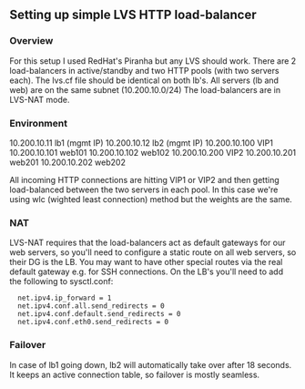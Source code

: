 ## Setting up simple LVS HTTP load-balancer


### Overview
For this setup I used RedHat's Piranha but any LVS should work.
There are 2 load-balancers in active/standby and two HTTP pools (with two servers each).
The lvs.cf file should be identical on both lb's.
All servers (lb and web) are on the same subnet (10.200.10.0/24)
The load-balancers are in LVS-NAT mode.


### Environment
10.200.10.11 lb1 (mgmt IP)
10.200.10.12 lb2 (mgmt IP)
10.200.10.100 VIP1
10.200.10.101 web101
10.200.10.102 web102
10.200.10.200 VIP2
10.200.10.201 web201
10.200.10.202 web202

All incoming HTTP connections are hitting VIP1 or VIP2 and then getting load-balanced between the two servers in each pool.
In this case we're using wlc (wighted least connection) method but the weights are the same.


### NAT
LVS-NAT requires that the load-balancers act as default gateways for our web servers, so
you'll need to configure a static route on all web servers, so their DG is the LB.
You may want to have other special routes via the real default gateway e.g. for SSH connections.
On the LB's you'll need to add the following to sysctl.conf:

      net.ipv4.ip_forward = 1
      net.ipv4.conf.all.send_redirects = 0
      net.ipv4.conf.default.send_redirects = 0
      net.ipv4.conf.eth0.send_redirects = 0


### Failover
In case of lb1 going down, lb2 will automatically take over after 18 seconds.
It keeps an active connection table, so failover is mostly seamless.


